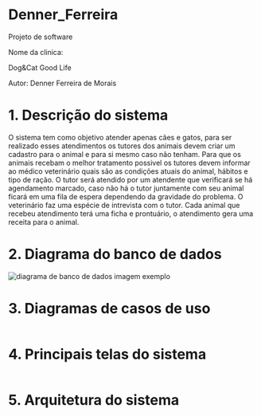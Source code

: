 # Denner_Ferreira


Projeto de software

Nome da clinica:

Dog&Cat Good Life

Autor: Denner Ferreira de Morais


# 1. Descrição do sistema

O sistema tem como objetivo atender apenas cães e gatos, para ser realizado esses atendimentos os tutores dos animais devem criar um cadastro para o animal e para si mesmo caso não tenham. Para que os animais recebam o melhor tratamento possivel os tutores devem informar ao médico veterinário quais são as condições atuais do animal, hábitos e tipo de ração.
O tutor será atendido por um atendente que verificará se há agendamento marcado, caso não há o tutor juntamente com seu animal ficará em uma fila de espera dependendo da gravidade do problema. O veterinário faz uma espécie de intrevista com o tutor. Cada animal que recebeu atendimento terá uma ficha e prontuário, o atendimento gera uma receita para o animal.


# 2. Diagrama do banco de dados

![diagrama de banco de dados imagem exemplo](https://drive.google.com/file/d/1L0aJKtNLUstPYLTjxTxcZvGbjc2a2KeB/view?usp=drivesdk)
# 3. Diagramas de casos de uso

![]()

# 4. Principais telas do sistema

![]()

# 5. Arquitetura do sistema

![]()
